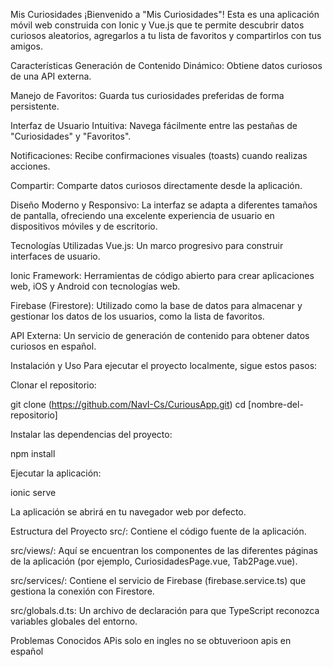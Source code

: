 Mis Curiosidades
¡Bienvenido a "Mis Curiosidades"! Esta es una aplicación móvil web construida con Ionic y Vue.js que te permite descubrir datos curiosos aleatorios, agregarlos a tu lista de favoritos y compartirlos con tus amigos.

Características
Generación de Contenido Dinámico: Obtiene datos curiosos de una API externa.

Manejo de Favoritos: Guarda tus curiosidades preferidas de forma persistente.

Interfaz de Usuario Intuitiva: Navega fácilmente entre las pestañas de "Curiosidades" y "Favoritos".

Notificaciones: Recibe confirmaciones visuales (toasts) cuando realizas acciones.

Compartir: Comparte datos curiosos directamente desde la aplicación.

Diseño Moderno y Responsivo: La interfaz se adapta a diferentes tamaños de pantalla, ofreciendo una excelente experiencia de usuario en dispositivos móviles y de escritorio.

Tecnologías Utilizadas
Vue.js: Un marco progresivo para construir interfaces de usuario.

Ionic Framework: Herramientas de código abierto para crear aplicaciones web, iOS y Android con tecnologías web.

Firebase (Firestore): Utilizado como la base de datos para almacenar y gestionar los datos de los usuarios, como la lista de favoritos.

API Externa: Un servicio de generación de contenido para obtener datos curiosos en español.

Instalación y Uso
Para ejecutar el proyecto localmente, sigue estos pasos:

Clonar el repositorio:

git clone (https://github.com/NavI-Cs/CuriousApp.git)
cd [nombre-del-repositorio]

Instalar las dependencias del proyecto:

npm install

Ejecutar la aplicación:

ionic serve

La aplicación se abrirá en tu navegador web por defecto.

Estructura del Proyecto
src/: Contiene el código fuente de la aplicación.

src/views/: Aquí se encuentran los componentes de las diferentes páginas de la aplicación (por ejemplo, CuriosidadesPage.vue, Tab2Page.vue).

src/services/: Contiene el servicio de Firebase (firebase.service.ts) que gestiona la conexión con Firestore.

src/globals.d.ts: Un archivo de declaración para que TypeScript reconozca variables globales del entorno.

Problemas Conocidos
APis solo en ingles no se obtuverioon apis en español
